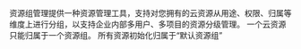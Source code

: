 资源组管理提供一种资源管理工具，支持对您拥有的云资源从用途、权限、归属等维度上进行分组，以支持企业内部多用户、多项目的资源分级管理。
一个云资源只能归属于一个资源组。 所有资源初始化归属于“默认资源组”
